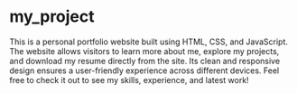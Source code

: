 # my_project
This is a personal portfolio website built using HTML, CSS, and JavaScript. The website allows visitors to learn more about me, explore my projects, and download my resume directly from the site. Its clean and responsive design ensures a user-friendly experience across different devices. Feel free to check it out to see my skills, experience, and latest work!